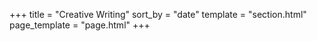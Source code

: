 +++
title = "Creative Writing"
sort_by = "date"
template = "section.html"
page_template = "page.html"
+++
